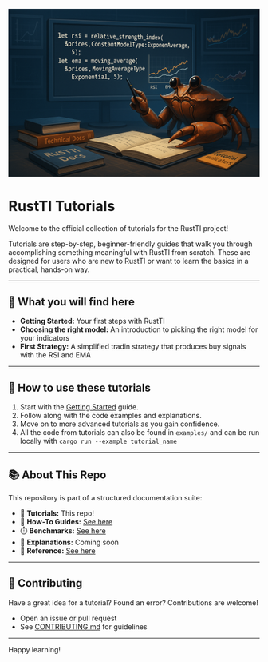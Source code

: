 ![RustTI-tutorials Banner](./assets/tutorial-banner.png)

# RustTI Tutorials

Welcome to the official collection of tutorials for the RustTI project!

Tutorials are step-by-step, beginner-friendly guides that walk you through accomplishing something meaningful with RustTI from scratch. These are designed for users who are new to RustTI or want to learn the basics in a practical, hands-on way.

---

## 🧭 What you will find here

- **Getting Started:** Your first steps with RustTI
- **Choosing the right model:** An introduction to picking the right model for your indicators
- **First Strategy:** A simplified tradin strategy that produces buy signals with the RSI and EMA

---

## 🧠  How to use these tutorials

1. Start with the [Getting Started](./getting-started.md) guide.
2. Follow along with the code examples and explanations.
3. Move on to more advanced tutorials as you gain confidence.
4. All the code from tutorials can also be found in `examples/` and can be run locally with `cargo run --example tutorial_name`

---

## 📚 About This Repo

This repository is part of a structured documentation suite:

- 📕 **Tutorials:** This repo!
- 📘 **How-To Guides:** [See here](https://github.com/0100101001010000/RustTI-how-to-guides)
- ⏱️ **Benchmarks:** [See here](github.com/0100101001010000/RustTI-benchmarks)
- 📙 **Explanations:** Coming soon
- 📗 **Reference:** [See here](https://docs.rs/rust_ti/latest/rust_ti/)

---

## 💬  Contributing

Have a great idea for a tutorial? Found an error? Contributions are welcome!
- Open an issue or pull request
- See [CONTRIBUTING.md](./CONTRIBUTING.md) for guidelines

---

Happy learning!
